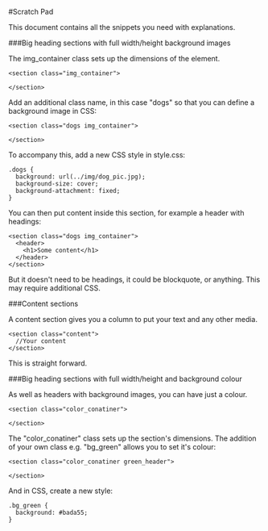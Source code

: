 #Scratch Pad

This document contains all the snippets you need with explanations.

###Big heading sections with full width/height background images

The img_container class sets up the dimensions of the element.

```
<section class="img_container">

</section>
```

Add an additional class name, in this case "dogs" so that you can define a background image in CSS:

```
<section class="dogs img_container">

</section>
```
To accompany this, add a new CSS style in style.css:

```
.dogs {
  background: url(../img/dog_pic.jpg);
  background-size: cover;
  background-attachment: fixed;
}
```

You can then put content inside this section, for example a header with headings:
```
<section class="dogs img_container">
  <header>
    <h1>Some content</h1>
  </header>
</section>
```

But it doesn't need to be headings, it could be blockquote, or anything. This may require additional CSS.

###Content sections

A content section gives you a column to put your text and any other media.

```
<section class="content">
  //Your content
</section>
```

This is straight forward.

###Big heading sections with full width/height and background colour

As well as headers with background images, you can have just a colour.

```
<section class="color_conatiner">

</section>
```
The "color_conatiner" class sets up the section's dimensions. The addition of your own class e.g. "bg_green" allows you to set it's colour:
```
<section class="color_conatiner green_header">

</section>
```
And in CSS, create a new style:
```
.bg_green {
  background: #bada55;
}
```
